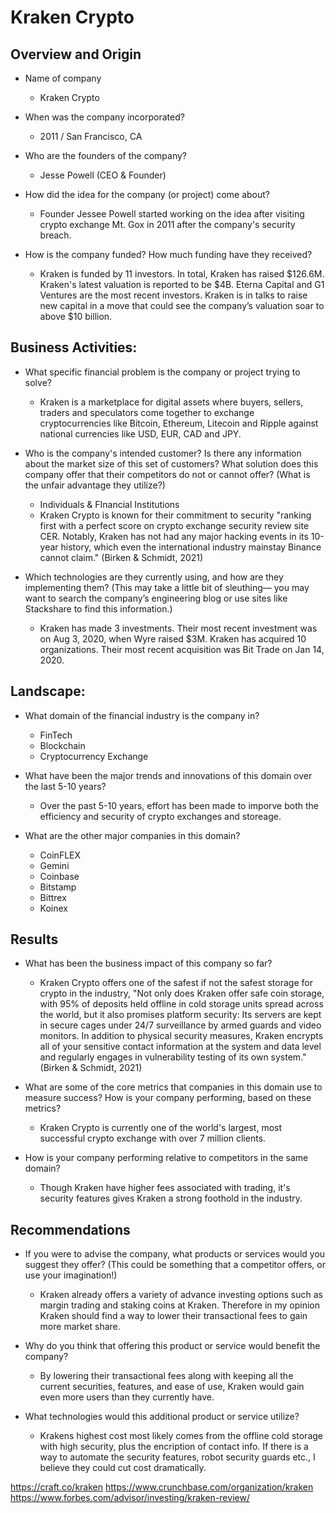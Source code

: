# Kraken Crypto

## Overview and Origin

* Name of company
    * Kraken Crypto

* When was the company incorporated?
    * 2011 / San Francisco, CA

* Who are the founders of the company?
    * Jesse Powell (CEO & Founder)

* How did the idea for the company (or project) come about?
    * Founder Jessee Powell started working on the idea after visiting crypto exchange Mt. Gox in 2011 after the company's security breach.

* How is the company funded? How much funding have they received?
    * Kraken is funded by 11 investors. In total, Kraken has raised $126.6M. Kraken's latest valuation is reported to be $4B. Eterna Capital and G1 Ventures are the most recent investors. Kraken is in talks to raise new capital in a move that could see the company’s valuation soar to above $10 billion.



## Business Activities:

* What specific financial problem is the company or project trying to solve?
    * Kraken is a marketplace for digital assets where buyers, sellers, traders and speculators come together to exchange cryptocurrencies like Bitcoin, Ethereum, Litecoin and Ripple against national currencies like USD, EUR, CAD and JPY. 

* Who is the company's intended customer?  Is there any information about the market size of this set of customers? What solution does this company offer that their competitors do not or cannot offer? (What is the unfair advantage they utilize?)
    * Individuals & FInancial Institutions
    * Kraken Crypto is known for their commitment to security "ranking first with a perfect score on crypto exchange security review site CER. Notably, Kraken has not had any major hacking events in its 10-year history, which even the international industry mainstay Binance cannot claim." (Birken & Schmidt, 2021)

* Which technologies are they currently using, and how are they implementing them? (This may take a little bit of sleuthing–– you may want to search the company’s engineering blog or use sites like Stackshare to find this information.)
    * Kraken has made 3 investments. Their most recent investment was on Aug 3, 2020, when Wyre raised $3M. Kraken has acquired 10 organizations. Their most recent acquisition was Bit Trade on Jan 14, 2020.


## Landscape:

* What domain of the financial industry is the company in?
    * FinTech
    * Blockchain
    * Cryptocurrency Exchange

* What have been the major trends and innovations of this domain over the last 5-10 years?
    * Over the past 5-10 years, effort has been made to imporve both the efficiency and security of crypto exchanges and storeage.

* What are the other major companies in this domain?
    * CoinFLEX
    * Gemini
    * Coinbase
    * Bitstamp
    * Bittrex
    * Koinex

## Results

* What has been the business impact of this company so far?
    * Kraken Crypto offers one of the safest if not the safest storage for crypto in the industry, "Not only does Kraken offer safe coin storage, with 95% of deposits held offline in cold storage units spread across the world, but it also promises platform security: Its servers are kept in secure cages under 24/7 surveillance by armed guards and video monitors. In addition to physical security measures, Kraken encrypts all of your sensitive contact information at the system and data level and regularly engages in vulnerability testing of its own system." (Birken & Schmidt, 2021)

* What are some of the core metrics that companies in this domain use to measure success? How is your company performing, based on these metrics?
    * Kraken Crypto is currently one of the world's largest, most successful crypto exchange with over 7 million clients.

* How is your company performing relative to competitors in the same domain?
    * Though Kraken have higher fees associated with trading, it's security features gives Kraken a strong foothold in the industry.

## Recommendations

* If you were to advise the company, what products or services would you suggest they offer? (This could be something that a competitor offers, or use your imagination!)
    * Kraken already offers a variety of advance investing options such as margin trading and staking coins at Kraken. Therefore in my opinion Kraken should find a way to lower their transactional fees to gain more market share.

* Why do you think that offering this product or service would benefit the company?
    * By lowering their transactional fees along with keeping all the current securities, features, and ease of use, Kraken would gain even more users than they currently have.
 
* What technologies would this additional product or service utilize?
    * Krakens highest cost most likely comes from the offline cold storage with high security, plus the encription of contact info. If there is a way to automate the security features, robot security guards etc., I believe they could cut cost dramatically.








https://craft.co/kraken
https://www.crunchbase.com/organization/kraken
https://www.forbes.com/advisor/investing/kraken-review/

